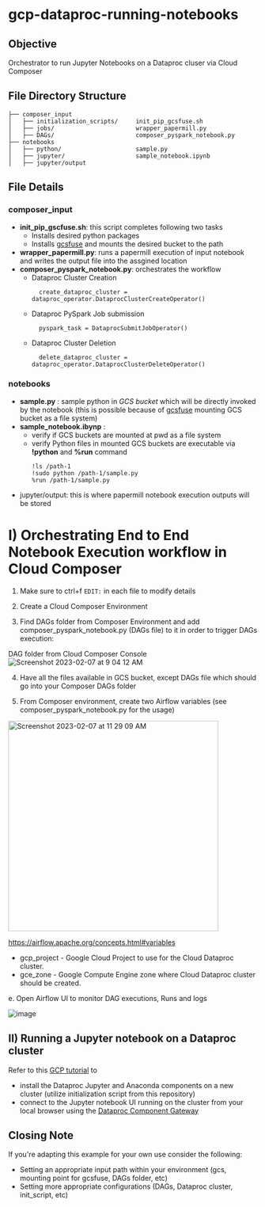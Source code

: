 # gcp-dataproc-running-notebooks
## Objective
Orchestrator to run Jupyter Notebooks on a Dataproc cluser via Cloud Composer

## File Directory Structure
    ├── composer_input                   
    │   ├── initialization_scripts/     init_pip_gcsfuse.sh 
    │   ├── jobs/                       wrapper_papermill.py
    │   ├── DAGs/                       composer_pyspark_notebook.py
    ├── notebooks 
    │   ├── python/                     sample.py
    │   ├── jupyter/                    sample_notebook.ipynb
    │   ├── jupyter/output 
    
## File Details    
### composer_input
* **init_pip_gscfuse.sh**: this script completes following two tasks
  * Installs desired python packages 
  * Installs [gcsfuse](https://github.com/GoogleCloudPlatform/gcsfuse/blob/master/docs/installing.md) and mounts the desired bucket to the path
* **wrapper_papermill.py**: runs a papermill execution of input notebook and writes the output file into the assgined location
* **composer_pyspark_notebook.py**: orchestrates the workflow 
  * Dataproc Cluster Creation 
    ```
      create_dataproc_cluster = dataproc_operator.DataprocClusterCreateOperator()
    ```
  * Dataproc PySpark Job submission
    ```
      pyspark_task = DataprocSubmitJobOperator()
    ```
  * Dataproc Cluster Deletion
    ```
      delete_dataproc_cluster = dataproc_operator.DataprocClusterDeleteOperator()
    ```
### notebooks 
* **sample.py** : sample python in *GCS bucket* which will be directly invoked by the notebook (this is possible because of [gcsfuse](https://github.com/GoogleCloudPlatform/gcsfuse/blob/master/docs/installing.md) mounting GCS bucket as a file system)
* **sample_notebook.ibynp** :
  * verify if GCS buckets are mounted at pwd as a file system
  * verify Python files in mounted GCS buckets are executable via **!python** and **%run** command
    ```
    !ls /path-1 
    !sudo python /path-1/sample.py
    %run /path-1/sample.py
    ```
* jupyter/output: this is where papermill notebook execution outputs will be stored

# I) Orchestrating End to End Notebook Execution workflow in Cloud Composer 

1. Make sure to ctrl+f `EDIT:` in each file to modify details

2. Create a Cloud Composer Environment

3. Find DAGs folder from Composer Environment and add composer_pyspark_notebook.py (DAGs file) to it in order to trigger DAGs execution:

DAG folder from Cloud Composer Console 
![Screenshot 2023-02-07 at 9 04 12 AM](https://user-images.githubusercontent.com/123537947/217266654-f7a017fb-7470-4e04-9803-a72be6f652bd.png)

4. Have all the files available in GCS bucket, except DAGs file which should go into your Composer DAGs folder

5. From Composer environment, create two Airflow variables (see composer_pyspark_notebook.py for the usage)
<img width="425" alt="Screenshot 2023-02-07 at 11 29 09 AM" src="https://user-images.githubusercontent.com/123537947/217304416-2522c177-a3eb-420c-bcfa-7dc4e571d820.png">

https://airflow.apache.org/concepts.html#variables
* gcp_project - Google Cloud Project to use for the Cloud Dataproc cluster.
* gce_zone - Google Compute Engine zone where Cloud Dataproc cluster should be
  created.

e. Open Airflow UI to monitor DAG executions, Runs and logs
    
![image](https://user-images.githubusercontent.com/123537947/215648916-811a8331-b61a-45a5-8f5a-b61f3fd4fdd0.png)

## II) Running a Jupyter notebook on a Dataproc cluster
Refer to this [GCP tutorial](https://cloud.google.com/dataproc/docs/tutorials/jupyter-notebook) to 
* install the Dataproc Jupyter and Anaconda components on a new cluster (utilize initialization script from this repository)
* connect to the Jupyter notebook UI running on the cluster from your local browser using the [Dataproc Component Gateway](https://cloud.google.com/dataproc/docs/concepts/accessing/dataproc-gateways)

## Closing Note
If you're adapting this example for your own use consider the following:

* Setting an appropriate input path within your environment (gcs, mounting point for gcsfuse, DAGs folder, etc)
* Setting more appropriate configurations (DAGs, Dataproc cluster, init_script, etc)



